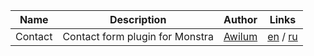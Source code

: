 | Name        | Description           | Author  | Links |
| ------------- |-------------|-----|-----|
| Contact      | Contact form plugin for Monstra | [Awilum](http://awilum.monstra.org) | [en](http://forum.monstra.org/topic/8/contact/) / [ru](http://ru.forum.monstra.org/topic/10/kontakt/)  |
